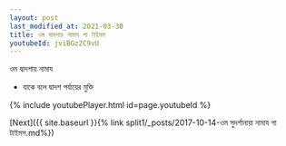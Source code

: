 ```yaml
---
layout: post
last_modified_at: 2021-03-30
title: ওম দ্বাদশায় নামায গা টাইমস
youtubeId: jviBGz2C9vU
---
```

 
 
 ওম দ্বাদশায় নামায  
 
 -  যাকে বলে দ্বাদশ পর্যায়ের মুক্তি 
 
  
 
  
 
 
 
 
 
 


{% include youtubePlayer.html id=page.youtubeId %}
 
[Next]({{ site.baseurl }}{% link  split1/_posts/2017-10-14-ওম সুদর্শানায়া নামায গা টাইমস.md%})
 
